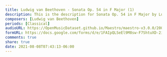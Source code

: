 ```yaml
---
title: Ludwig van Beethoven - Sonata Op. 54 in F Major (1)
description: This is the description for Sonata Op. 54 in F Major by Ludwig van Beethoven
composers: [Ludwig van Beethoven]
periods: [Classical]
audioURL: https://OpenMusicDataset.github.io/Maestro/maestro-v3.0.0/2004/MIDI-Unprocessed_XP_15_R1_2004_01-02_ORIG_MID--AUDIO_15_R1_2004_01_Track01_wav.midi
formURL: https://docs.google.com/forms/d/e/1FAIpQLSeEl9M8sw-F7ShtuXD-2iGCn5tFMQhKSVbeZ9M2W1qeJL3k9w/viewform
comments: true
share: true
date: 2021-08-08T07:43:13-06:00
---
```

